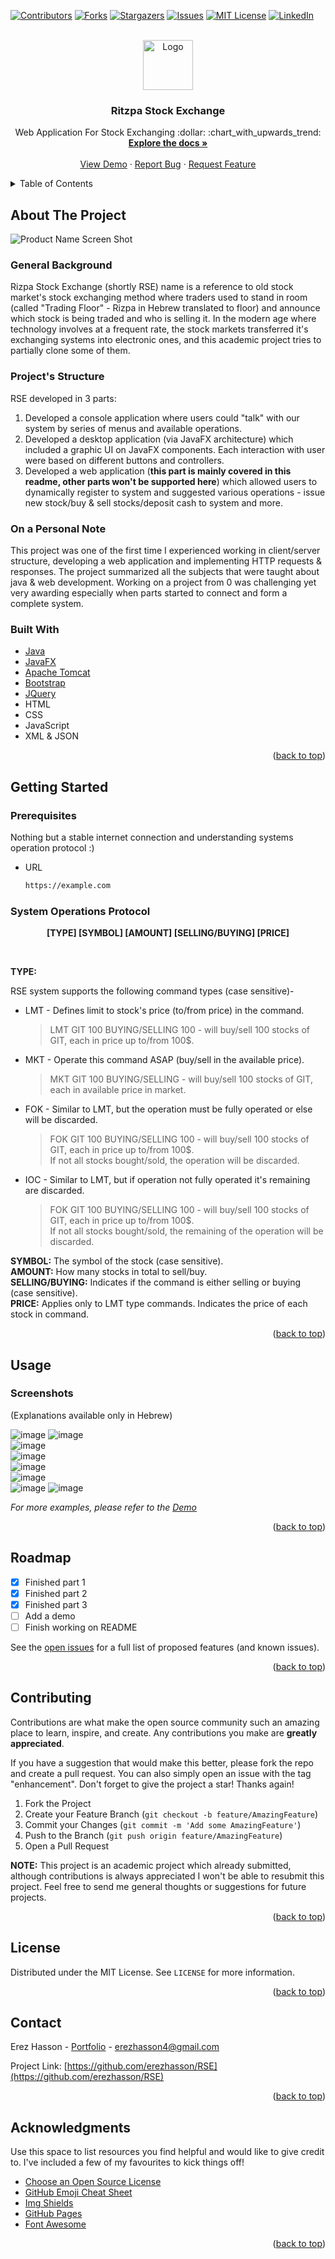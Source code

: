 <div id="top"></div>
<!--
*** Thanks for checking out the RSE. If you have a suggestion
*** that would make this better, please fork the repo and create a pull request
*** or simply open an issue with the tag "enhancement".
*** Don't forget to give the project a star!
*** Thanks again! Now go create something AMAZING! :D
-->



<!-- PROJECT SHIELDS -->
<!--
*** I'm using markdown "reference style" links for readability.
*** Reference links are enclosed in brackets [ ] instead of parentheses ( ).
*** See the bottom of this document for the declaration of the reference variables
*** for contributors-url, forks-url, etc. This is an optional, concise syntax you may use.
*** https://www.markdownguide.org/basic-syntax/#reference-style-links
-->
[![Contributors][contributors-shield]][contributors-url]
[![Forks][forks-shield]][forks-url]
[![Stargazers][stars-shield]][stars-url]
[![Issues][issues-shield]][issues-url]
[![MIT License][license-shield]][license-url]
[![LinkedIn][linkedin-shield]][linkedin-url]



<!-- PROJECT LOGO -->
<br />
<div align="center">
  <a href="https://github.com/erezhasson/RSE">
    <img src="https://user-images.githubusercontent.com/69516798/148564835-fc8c01ed-4ef8-4732-89cb-098eba88e280.jpg" alt="Logo" width="80" height="80">
  </a>

  <h3 align="center">Ritzpa Stock Exchange</h3>

  <p align="center">
    Web Application For Stock Exchanging :dollar: :chart_with_upwards_trend:
    <br />
    <a href="https://github.com/erezhasson/RSE"><strong>Explore the docs »</strong></a>
    <br />
    <br />
    <a href="">View Demo</a>
    ·
    <a href="https://github.com/erezhasson/RSE/issues">Report Bug</a>
    ·
    <a href="https://github.com/erezhasson/RSE/issues">Request Feature</a>
  </p>
</div>



<!-- TABLE OF CONTENTS -->
<details>
  <summary>Table of Contents</summary>
  <ol>
    <li>
      <a href="#about-the-project">About The Project</a>
      <ul>
        <li><a href="#built-with">Built With</a></li>
      </ul>
    </li>
    <li>
      <a href="#getting-started">Getting Started</a>
      <ul>
        <li><a href="#prerequisites">Prerequisites</a></li>
<!--         <li><a href="#installation">Installation</a></li> -->
      </ul>
    </li>
    <li><a href="#usage">Usage</a></li>
    <li><a href="#roadmap">Roadmap</a></li>
    <li><a href="#contributing">Contributing</a></li>
    <li><a href="#license">License</a></li>
    <li><a href="#contact">Contact</a></li>
    <li><a href="#acknowledgments">Acknowledgments</a></li>
  </ol>
</details>



<!-- ABOUT THE PROJECT -->
## About The Project

![Product Name Screen Shot][product-screenshot]

### General Background
Rizpa Stock Exchange (shortly RSE) name is a reference to old stock market's stock exchanging method where traders used to stand in room (called "Trading Floor" - Rizpa in Hebrew translated to floor) and announce which stock is being traded and who is selling it. In the modern age where technology involves at a frequent rate, the stock markets transferred  it's exchanging systems into electronic ones, and this academic project tries to partially clone some of them.

### Project's Structure
RSE developed in 3 parts:

1.  Developed a console application where users could "talk" with our system by series of menus and available operations.
2.  Developed a desktop application (via JavaFX architecture) which included a graphic UI on JavaFX components. Each interaction with user were based on different buttons and controllers.
3.  Developed a web application (**this part is mainly covered in this readme, other parts won't be supported here**) which allowed users to dynamically register to system and suggested various operations - issue new stock/buy & sell stocks/deposit cash to system and more.

### On a Personal Note
This project was one of the first time I experienced working in client/server structure, developing a web application and implementing HTTP requests & responses. 
The project summarized  all the subjects that were taught about java & web development. Working on a project from 0 was challenging yet very awarding especially when parts started to connect and form a complete system.

### Built With

* [Java](https://www.java.com/en/)
* [JavaFX](https://openjfx.io/)
* [Apache Tomcat](https://tomcat.apache.org/)
* [Bootstrap](https://getbootstrap.com)
* [JQuery](https://jquery.com)
* HTML
* CSS
* JavaScript
* XML & JSON

<p align="right">(<a href="#top">back to top</a>)</p>



<!-- GETTING STARTED -->
## Getting Started

### Prerequisites

Nothing but a stable internet connection and understanding systems operation protocol :)
* URL
  ```sh
  https://example.com
  ```
  
### System Operations Protocol
<p align="center"><b>[TYPE] [SYMBOL] [AMOUNT] [SELLING/BUYING] [PRICE]</b></p><br/>



**TYPE:**  
  
RSE system supports the following command types (case sensitive)-
* LMT - Defines limit to stock's price (to/from price) in the command.
 
  > LMT GIT 100 BUYING/SELLING 100 - will buy/sell 100 stocks of GIT, each in price up to/from 100$.

* MKT - Operate this command ASAP (buy/sell in the available  price).
 
  > MKT GIT 100 BUYING/SELLING - will buy/sell 100 stocks of GIT, each in available price in market.

* FOK - Similar to LMT, but the operation must be fully operated or else will be discarded.
 
  > FOK GIT 100 BUYING/SELLING 100 - will buy/sell 100 stocks of GIT, each in price up to/from 100$.  
  > If not all stocks bought/sold, the operation will be discarded.

* IOC - Similar to LMT, but if operation not fully operated it's remaining are discarded.
  > FOK GIT 100 BUYING/SELLING 100 - will buy/sell 100 stocks of GIT, each in price up to/from 100$.  
  > If not all stocks bought/sold, the remaining of the operation will be discarded.
 
 **SYMBOL:** The symbol of the stock (case sensitive).  
 **AMOUNT:** How many stocks in total to sell/buy.  
 **SELLING/BUYING:** Indicates if the command is either selling or buying (case sensitive).  
 **PRICE:** Applies only to LMT type commands. Indicates the price of each stock in command.  
 
 
<!-- ### Installation

_Below is an example of how you can instruct your audience on installing and setting up your app. This template doesn't rely on any external dependencies or services._

1. Get a free API Key at [https://example.com](https://example.com)
2. Clone the repo
   ```sh
   git clone https://github.com/your_username_/Project-Name.git
   ```
3. Install NPM packages
   ```sh
   npm install
   ```
4. Enter your API in `config.js`
   ```js
   const API_KEY = 'ENTER YOUR API';
   ``` -->

<p align="right">(<a href="#top">back to top</a>)</p>



<!-- USAGE EXAMPLES -->
## Usage

### Screenshots
(Explanations available only in Hebrew)  
  
![image](https://user-images.githubusercontent.com/69516798/148556573-c570a299-497a-4d2e-a5d1-3830c1cc4e5d.png) 
![image](https://user-images.githubusercontent.com/69516798/148556697-020e19f9-472b-4198-9a5b-8ff8bd95e5c5.png)  
![image](https://user-images.githubusercontent.com/69516798/148556825-cb576782-8c2b-4497-895d-3791d0dcd3c8.png)  
![image](https://user-images.githubusercontent.com/69516798/148556840-b2899de9-a0cd-4dac-8bde-ca01e23fad2e.png)  
![image](https://user-images.githubusercontent.com/69516798/148556859-30c9d756-c44d-4a6b-98e2-10d01f50e4b8.png)  
![image](https://user-images.githubusercontent.com/69516798/148556875-a9ce4be3-8b6d-4593-86b3-03f90dd7c320.png)  
![image](https://user-images.githubusercontent.com/69516798/148556889-3c0683e2-6625-4302-8b41-a8b55f00807a.png)
![image](https://user-images.githubusercontent.com/69516798/148556895-f4b25a3d-a2b0-4fc1-98e1-fb31239ea393.png)

_For more examples, please refer to the [Demo](https://example.com)_

<p align="right">(<a href="#top">back to top</a>)</p>



<!-- ROADMAP -->
## Roadmap

- [x] Finished part 1
- [x] Finished part 2
- [x] Finished part 3
- [ ] Add a demo
- [ ] Finish working on README

See the [open issues](https://github.com/erezhasson/RSE/issues) for a full list of proposed features (and known issues).

<p align="right">(<a href="#top">back to top</a>)</p>



<!-- CONTRIBUTING -->
## Contributing

Contributions are what make the open source community such an amazing place to learn, inspire, and create. Any contributions you make are **greatly appreciated**.

If you have a suggestion that would make this better, please fork the repo and create a pull request. You can also simply open an issue with the tag "enhancement".
Don't forget to give the project a star! Thanks again!

1. Fork the Project
2. Create your Feature Branch (`git checkout -b feature/AmazingFeature`)
3. Commit your Changes (`git commit -m 'Add some AmazingFeature'`)
4. Push to the Branch (`git push origin feature/AmazingFeature`)
5. Open a Pull Request

**NOTE:** This project is an academic project which already submitted, although contributions is always appreciated I won't be able to resubmit this project. 
Feel free to send me general thoughts or suggestions for future projects.

<p align="right">(<a href="#top">back to top</a>)</p>



<!-- LICENSE -->
## License

Distributed under the MIT License. See `LICENSE` for more information.

<p align="right">(<a href="#top">back to top</a>)</p>



<!-- CONTACT -->
## Contact

Erez Hasson - [Portfolio](https://portfolio-erezhasson.web.app/) - erezhasson4@gmail.com

Project Link: [https://github.com/erezhasson/RSE](https://github.com/erezhasson/RSE)

<p align="right">(<a href="#top">back to top</a>)</p>



<!-- ACKNOWLEDGMENTS -->
## Acknowledgments

Use this space to list resources you find helpful and would like to give credit to. I've included a few of my favourites to kick things off!

* [Choose an Open Source License](https://choosealicense.com)
* [GitHub Emoji Cheat Sheet](https://www.webpagefx.com/tools/emoji-cheat-sheet)
* [Img Shields](https://shields.io)
* [GitHub Pages](https://pages.github.com)
* [Font Awesome](https://fontawesome.com)
<!-- * [React Icons](https://react-icons.github.io/react-icons/search) -->

<p align="right">(<a href="#top">back to top</a>)</p>



<!-- MARKDOWN LINKS & IMAGES -->
<!-- https://www.markdownguide.org/basic-syntax/#reference-style-links -->
[contributors-shield]: https://img.shields.io/github/contributors/erezhasson/RSE.svg?style=for-the-badge
[contributors-url]: https://github.com/erezhasson/RSE/graphs/contributors
[forks-shield]: https://img.shields.io/github/forks/erezhasson/RSE.svg?style=for-the-badge
[forks-url]: https://github.com/erezhasson/RSE/network/members
[stars-shield]: https://img.shields.io/github/stars/erezhasson/RSE.svg?style=for-the-badge
[stars-url]: https://github.com/erezhasson/RSE/stargazers
[issues-shield]: https://img.shields.io/github/issues/erezhasson/RSE.svg?style=for-the-badge
[issues-url]: https://github.com/erezhasson/RSE/issues
[license-shield]: https://img.shields.io/github/license/erezhasson/RSE.svg?style=for-the-badge
[license-url]: https://github.com/erezhasson/RSE/blob/main/LICENSE
[linkedin-shield]: https://img.shields.io/badge/-LinkedIn-black.svg?style=for-the-badge&logo=linkedin&colorB=555
[linkedin-url]: https://linkedin.com/in/erezhasson
[product-screenshot]: https://user-images.githubusercontent.com/69516798/148563962-ec12f890-a85b-489d-8688-b714f9303d65.png
